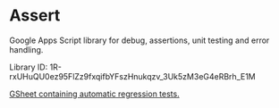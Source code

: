 # Assert
Google Apps Script library for debug, assertions, unit testing and error handling.

Library ID: 1R-rxUHuQU0ez95FlZz9fxqifbYFszHnukqzv_3Uk5zM3eG4eRBrh_E1M

[GSheet containing automatic regression tests.](https://docs.google.com/spreadsheets/d/1KCLIohr987jIlkcEUrtoyEAGUYeOWPgFLQgMmZ5k4k4/edit#gid=324486024)
